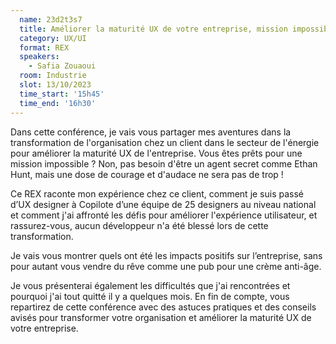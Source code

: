 ```yaml
---
  name: 23d2t3s7
  title: Améliorer la maturité UX de votre entreprise, mission impossible ?  Comment se glisser dans la peau d’Ethan Hunt pour relever ce défi 
  category: UX/UI
  format: REX
  speakers: 
    - Safia Zouaoui
  room: Industrie
  slot: 13/10/2023
  time_start: '15h45'
  time_end: '16h30'
---
```

Dans cette conférence, je vais vous partager mes aventures dans la transformation de l'organisation chez un client dans le secteur de l'énergie pour améliorer la maturité UX de l'entreprise. Vous êtes prêts pour une mission impossible ? Non, pas besoin d'être un agent secret comme Ethan Hunt, mais une dose de courage et d'audace ne sera pas de trop !

Ce REX raconte mon expérience chez ce client, comment je suis passé d’UX designer à Copilote d’une équipe de 25 designers au niveau national et comment j'ai affronté les défis pour améliorer l'expérience utilisateur, et rassurez-vous, aucun développeur n'a été blessé lors de cette transformation.

Je vais vous montrer quels ont été les impacts positifs sur l’entreprise, sans pour autant vous vendre du rêve comme une pub pour une crème anti-âge.

Je vous présenterai également les difficultés que j'ai rencontrées et pourquoi j'ai tout quitté il y a quelques mois.
En fin de compte, vous repartirez de cette conférence avec des astuces pratiques et des conseils avisés pour transformer votre organisation et améliorer la maturité UX de votre entreprise. 
